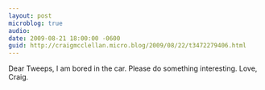 ```yaml
---
layout: post
microblog: true
audio: 
date: 2009-08-21 18:00:00 -0600
guid: http://craigmcclellan.micro.blog/2009/08/22/t3472279406.html
---
```

Dear Tweeps, I am bored in the car. Please do something interesting. Love, Craig.
